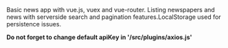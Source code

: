 Basic news app with vue.js, vuex and vue-router. 
Listing newspapers and news with serverside search and pagination features.LocalStorage used for persistence issues. 

**Do not forget to change default apiKey in '/src/plugins/axios.js'** 
